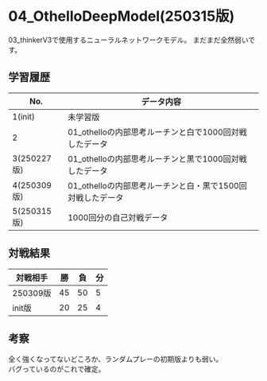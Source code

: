 # 04_OthelloDeepModel(250315版)
03_thinkerV3で使用するニューラルネットワークモデル。
まだまだ全然弱いです。

## 学習履歴
|No.|データ内容|
|-|-|
|1(init)|未学習版|
|2|01_othelloの内部思考ルーチンと白で1000回対戦したデータ|
|3(250227版)|01_othelloの内部思考ルーチンと黒で1000回対戦したデータ|
|4(250309版)|01_othelloの内部思考ルーチンと白・黒で1500回対戦したデータ|
|5(250315版)|1000回分の自己対戦データ|

## 対戦結果
|対戦相手|勝|負|分|
|-|-|-|-|
|250309版|45|50|5|
|init版|20|25|4|

## 考察
全く強くなってないどころか、ランダムプレーの初期版よりも弱い。<BR>
バグっているのがこれで確定。
